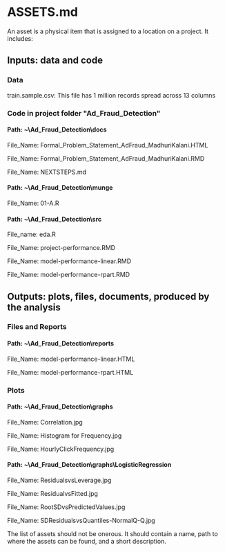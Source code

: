 # ASSETS.md

An asset is a physical item that is assigned to a location on a project. It includes:

## Inputs: data and code 

### Data
train.sample.csv: This file has 1 million records spread across 13 columns

### Code in project folder "Ad_Fraud_Detection"

#### Path: ~\Ad_Fraud_Detection\docs

File_Name: Formal_Problem_Statement_AdFraud_MadhuriKalani.HTML

File_Name: Formal_Problem_Statement_AdFraud_MadhuriKalani.RMD

File_Name: NEXTSTEPS.md

#### Path: ~\Ad_Fraud_Detection\munge

File_Name: 01-A.R

#### Path: ~\Ad_Fraud_Detection\src

File_name: eda.R

File_Name: project-performance.RMD

File_Name: model-performance-linear.RMD

File_Name: model-performance-rpart.RMD

## Outputs: plots, files, documents, produced by the analysis

### Files and Reports

#### Path: ~\Ad_Fraud_Detection\reports

File_Name: model-performance-linear.HTML

File_Name: model-performance-rpart.HTML

### Plots

#### Path: ~\Ad_Fraud_Detection\graphs

File_Name: Correlation.jpg

File_Name: Histogram for Frequency.jpg

File_Name: HourlyClickFrequency.jpg

#### Path: ~\Ad_Fraud_Detection\graphs\LogisticRegression

File_Name: ResidualsvsLeverage.jpg

File_Name: ResidualvsFitted.jpg

File_Name: RootSDvsPredictedValues.jpg

File_Name: SDResidualsvsQuantiles-NormalQ-Q.jpg

The list of assets should not be onerous. It should contain a name, path to where the assets can be found, and a short description. 
